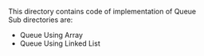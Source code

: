 This directory contains code of implementation of Queue
<br>
Sub directories are:<br>
<ul>
<li>Queue Using Array</li>
<li>Queue Using Linked List</li>
</ul>

